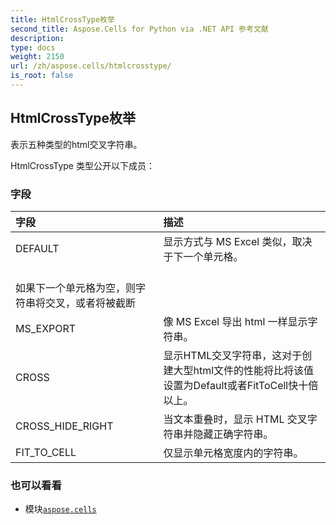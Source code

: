 ```yaml
---
title: HtmlCrossType枚举
second_title: Aspose.Cells for Python via .NET API 参考文献
description:
type: docs
weight: 2150
url: /zh/aspose.cells/htmlcrosstype/
is_root: false
---
```

## HtmlCrossType枚举
表示五种类型的html交叉字符串。



HtmlCrossType 类型公开以下成员：

### 字段
|字段|描述|
| :- | :- |
| DEFAULT |显示方式与 MS Excel 类似，取决于下一个单元格。<br/>如果下一个单元格为空，则字符串将交叉，或者将被截断|
| MS_EXPORT |像 MS Excel 导出 html 一样显示字符串。|
| CROSS |显示HTML交叉字符串，这对于创建大型html文件的性能将比将该值设置为Default或者FitToCell快十倍以上。|
| CROSS_HIDE_RIGHT |当文本重叠时，显示 HTML 交叉字符串并隐藏正确字符串。|
| FIT_TO_CELL |仅显示单元格宽度内的字符串。|



### 也可以看看
* 模块[`aspose.cells`](..)

